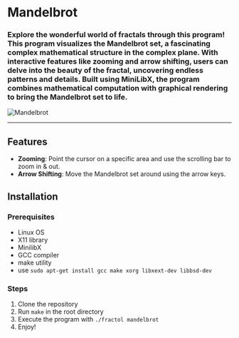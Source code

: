 # Mandelbrot
### Explore the wonderful world of fractals through this program! This program visualizes the Mandelbrot set, a fascinating complex mathematical structure in the complex plane. With interactive features like zooming and arrow shifting, users can delve into the beauty of the fractal, uncovering endless patterns and details. Built using MiniLibX, the program combines mathematical computation with graphical rendering to bring the Mandelbrot set to life.

![Mandelbrot](https://github.com/user-attachments/assets/7d2b70c5-ba2c-4e69-a816-41f6b3d22072)

---

## Features
- **Zooming**: Point the cursor on a specific area and use the scrolling bar to zoom in & out.
- **Arrow Shifting**: Move the Mandelbrot set around using the arrow keys.

## Installation
### Prerequisites
- Linux OS
- X11 library
- MinilibX
- GCC compiler
- make utility
- use `sudo apt-get install gcc make xorg libxext-dev libbsd-dev`

### Steps
1. Clone the repository
2. Run `make` in the root directory
3. Execute the program with `./fractol mandelbrot`
4. Enjoy!
